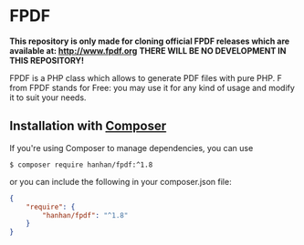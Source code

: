 # FPDF
**This repository is only made for cloning official FPDF releases which are available at: http://www.fpdf.org**
**THERE WILL BE NO DEVELOPMENT IN THIS REPOSITORY!**

FPDF is a PHP class which allows to generate PDF files with pure PHP. F from FPDF stands for Free: you may use it for any kind of usage and modify it to suit your needs.

## Installation with [Composer](https://packagist.org/packages/hanhan/fpdf)

If you're using Composer to manage dependencies, you can use

    $ composer require hanhan/fpdf:^1.8

or you can include the following in your composer.json file:

```json
{
    "require": {
        "hanhan/fpdf": "^1.8"
    }
}
```
